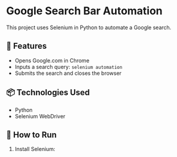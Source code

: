 # Google Search Bar Automation

This project uses Selenium in Python to automate a Google search.

## 🔧 Features
- Opens Google.com in Chrome
- Inputs a search query: `selenium automation`
- Submits the search and closes the browser

## 📦 Technologies Used
- Python
- Selenium WebDriver

## 🚀 How to Run
1. Install Selenium:
